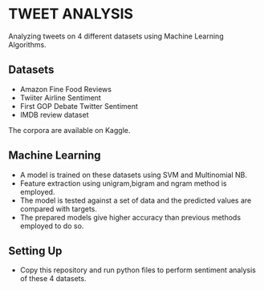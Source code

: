 # TWEET ANALYSIS

Analyzing tweets on 4 different datasets using Machine Learning Algorithms.

## Datasets

  - Amazon Fine Food Reviews
  - Twiiter Airline Sentiment
  - First GOP Debate Twitter Sentiment
  - IMDB review dataset
  
  The corpora are available on Kaggle.
  
## Machine Learning

  - A model is trained on these datasets using SVM and Multinomial NB.
  - Feature extraction using unigram,bigram and ngram method is employed. 
  - The model is tested against a set of data and the predicted values are compared with targets.
  - The prepared models give higher accuracy than previous methods employed to do so.

## Setting Up
  
  - Copy this repository and run python files to perform sentiment analysis of these 4 datasets.
  
